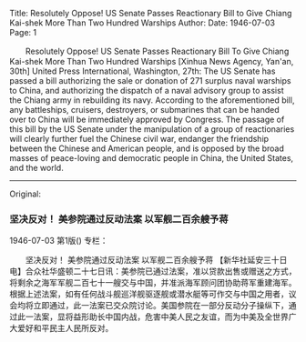 Title: Resolutely Oppose! US Senate Passes Reactionary Bill to Give Chiang Kai-shek More Than Two Hundred Warships
Author:
Date: 1946-07-03
Page: 1

　　Resolutely Oppose!
    US Senate Passes Reactionary Bill
    To Give Chiang Kai-shek More Than Two Hundred Warships
    [Xinhua News Agency, Yan'an, 30th] United Press International, Washington, 27th: The US Senate has passed a bill authorizing the sale or donation of 271 surplus naval warships to China, and authorizing the dispatch of a naval advisory group to assist the Chiang army in rebuilding its navy. According to the aforementioned bill, any battleships, cruisers, destroyers, or submarines that can be handed over to China will be immediately approved by Congress. The passage of this bill by the US Senate under the manipulation of a group of reactionaries will clearly further fuel the Chinese civil war, endanger the friendship between the Chinese and American people, and is opposed by the broad masses of peace-loving and democratic people in China, the United States, and the world.



<hr /> 

Original: 


### 坚决反对！  美参院通过反动法案  以军舰二百余艘予蒋

1946-07-03
第1版()
专栏：

　　坚决反对！
    美参院通过反动法案
    以军舰二百余艘予蒋
    【新华社延安三十日电】合众社华盛顿二十七日讯：美参院已通过法案，准以贷款出售或赠送之方式，将剩余之海军军舰二百七十一艘交与中国，并准派海军顾问团协助蒋军重建海军。根据上述法案，如有任何战斗舰巡洋舰驱逐舰或潜水艇等可作交与中国之用者，议会均将立即通过，此一法案已交众院讨论。美国参院在一部分反动分子操纵下，通过此一法案，显将益形助长中国内战，危害中美人民之友谊，而为中美及全世界广大爱好和平民主人民所反对。

